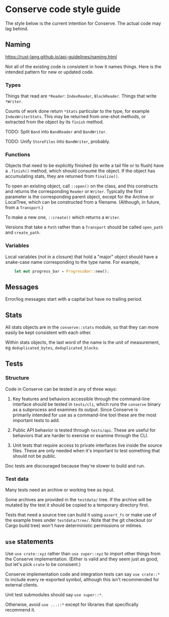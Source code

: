 # Conserve code style guide

The style below is the current intention for Conserve. The actual code may lag
behind.

## Naming

<https://rust-lang.github.io/api-guidelines/naming.html>

Not all of the existing code is consistent in how it names things. Here is the
intended pattern for new or updated code.

### Types

Things that read are `*Reader`: `IndexReader`, `BlockReader`. Things that write
`*Writer`.

Counts of work done return `*Stats` particular to the type, for example
`IndexWriterStats`. This may be returned from one-shot methods, or extracted
from the object by its `finish` method.

TODO: Split `Band` into `BandReader` and `BandWriter`.

TODO: Unify `StoreFiles` into `BandWriter`, probably.

### Functions

Objects that need to be explicitly finished (to write a tail file or to flush)
have a `.finish()` method, which should consume the object. If the object has
accumulating stats, they are returned from `finalize()`.

To open an existing object, call `::open()` on the class, and this constructs
and returns the corresponding `Reader` or `Writer`. Typically the first
parameter is the corresponding parent object, except for the Archive or
LocalTree, which can be constructed from a filename. (Although, in future, from
a `Transport`.)

To make a new one, `::create()` which returns a `Writer`.

Versions that take a `Path` rather than a `Transport` should be called
`open_path` and `create_path`.

### Variables

Local variables (not in a closure) that hold a "major" object should have a
snake-case name corresponding to the type name. For example,

```rust
    let mut progress_bar = ProgressBar::new();
```

## Messages

Error/log messages start with a capital but have no trailing period.

## Stats

All stats objects are in the `conserve::stats` module, so that they can more
easily be kept consistent with each other.

Within stats objects, the last word of the name is the unit of measurement, eg
`deduplicated_bytes`, `deduplicated_blocks`.

## Tests

### Structure

Code in Conserve can be tested in any of three ways:

1. Key features and behaviors accessible through the command-line interface
   should be tested in `tests/cli`, which runs the `conserve` binary as a
   subprocess and examines its output. Since Conserve is  
   primarily intended for use as a command-line tool these are the most
   important tests to add.

2. Public API behavior is tested through `tests/api`. These are useful for
   behaviors that are harder to exercise or examine through the CLI.

3. Unit tests that require access to private interfaces live inside the source
   files. These are only needed when it's important to test something that
   should not be public.

Doc tests are discouraged because they're slower to build and run.

### Test data

Many tests need an archive or working tree as input.

Some archives are provided in the `testdata/` tree. If the archive will be
mutated by the test it should be copied to a temporary directory first.

Tests that need a source tree can build it using `assert_fs` or make use of the
example trees under `testdata/tree/`. Note that the git checkout (or Cargo build
tree) won't have deterministic permissions or mtimes.

## `use` statements

Use `use crate::xyz` rather than `use super::xyz` to import other things from
the Conserve implementation. (Either is valid and they seem just as good, but
let's pick `crate` to be consisent.)

Conserve implementation code and integration tests can say `use crate::*` to
include every re-exported symbol, although this isn't recommended for external
clients.

Unit test submodules should say `use super::*`.

Otherwise, avoid `use ...::*` except for libraries that specifically recommend
it.
